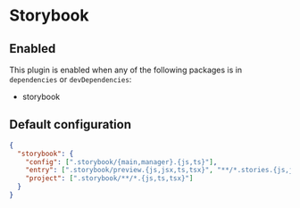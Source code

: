 # Storybook

## Enabled

This plugin is enabled when any of the following packages is in `dependencies` or `devDependencies`:

- storybook

## Default configuration

```json
{
  "storybook": {
    "config": [".storybook/{main,manager}.{js,ts}"],
    "entry": [".storybook/preview.{js,jsx,ts,tsx}", "**/*.stories.{js,jsx,ts,tsx}"],
    "project": [".storybook/**/*.{js,ts,tsx}"]
  }
}
```
